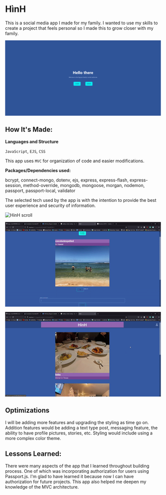 # HìnH
This is a social media app I made for my family. I wanted to use my skills to create a project that feels personal so I made this to grow closer with my family. 

![HinH frontpage](https://github.com/QuocNguyen2412/HinH/blob/main/public/imgs/index.png)
 
## How It's Made:
 
**Languages and Structure**

`JavaScript`, `EJS`, `CSS`

This app uses `MVC` for organization of code and easier modifications.

 
**Packages/Dependencies used:**
 
bcrypt, connect-mongo, dotenv, ejs, express, express-flash, express-session, method-override, mongodb, mongoose, morgan, nodemon, passport, passport-local, validator

The selected tech used by the app is with the intention to provide the best user experience and security of information. 

![HinH scroll](https://github.com/QuocNguyen2412/HinH/blob/main/public/imgs/scrollingGif.gif)

![HinH comment](https://github.com/QuocNguyen2412/HinH/blob/main/public/imgs/addACommentGIf.gif)

![HinH profile](https://github.com/QuocNguyen2412/HinH/blob/main/public/imgs/profileGif.gif)

 
## Optimizations

I will be adding more features and upgrading the styling as time go on. Addition features would be adding a text type post, messaging feature, the ability to have profile pictures, stories, etc. Styling would include using a more complex color theme.

## Lessons Learned:

There were many aspects of the app that I learned throughout building process. One of which was incorporating authorization for users using Passport.js. I'm glad to have learned it because now I can have authorization for future projects. This app also helped me deepen my knowledge of the MVC architecture. 
